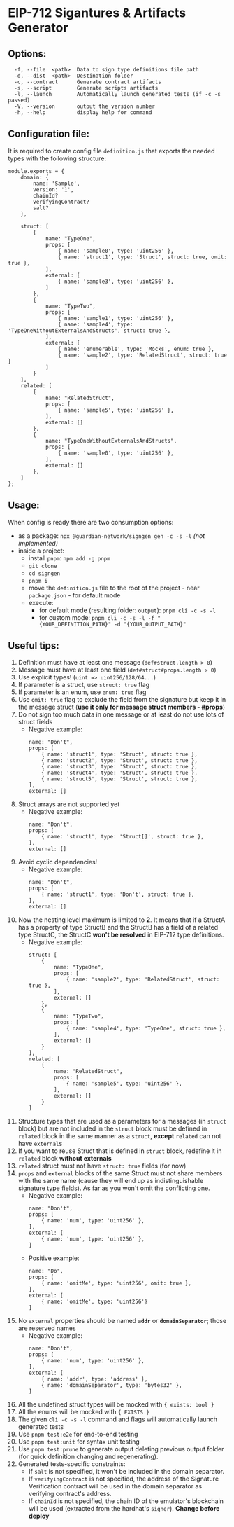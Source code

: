 # EIP-712 Sigantures & Artifacts Generator

## Options:
```
  -f, --file  <path>  Data to sign type definitions file path
  -d, --dist  <path>  Destination folder
  -c, --contract      Generate contract artifacts
  -s, --script        Generate scripts artifacts
  -l, --launch        Automatically launch generated tests (if -c -s passed)
  -V, --version       output the version number
  -h, --help          display help for command
```

## Configuration file:
It is required to create config file `definition.js` that exports the needed types with the following structure:
```
module.exports = {
    domain: {
        name: 'Sample',
        version: '1',
        chainId?
        verifyingContract?
        salt?
    },

    struct: [
        {
            name: "TypeOne", 
            props: [
                { name: 'sample0', type: 'uint256' },
                { name: 'struct1', type: 'Struct', struct: true, omit: true },
            ],
            external: [
                { name: 'sample3', type: 'uint256' },
            ]
        },
        {
            name: "TypeTwo",
            props: [
                { name: 'sample1', type: 'uint256' },
                { name: 'sample4', type: 'TypeOneWithoutExternalsAndStructs', struct: true },
            ],
            external: [
                { name: 'enumerable', type: 'Mocks', enum: true },
                { name: 'sample2', type: 'RelatedStruct', struct: true }
            ]
        }
    ],
    related: [
        {
            name: "RelatedStruct",
            props: [
                { name: 'sample5', type: 'uint256' },
            ],
            external: []
        },
        {
            name: "TypeOneWithoutExternalsAndStructs", 
            props: [
                { name: 'sample0', type: 'uint256' },
            ],
            external: []
        },
    ]
};
```

## Usage:

When config is ready there are two consumption options:
* as a package: `npx @guardian-network/signgen gen -c -s -l` *(not implemented)*
* inside a project:
    * install `pnpm`: `npm add -g pnpm`
    * `git clone`
    * `cd signgen`
    * `pnpm i`
    * move the `definition.js` file to the root of the project - near `package.json` - for default mode
    * execute:
        * for default mode (resulting folder: `output`): `pnpm cli -c -s -l`
        * for custom mode: `pnpm cli -c -s -l -f "{YOUR_DEFINITION_PATH}" -d "{YOUR_OUTPUT_PATH}"`

## Useful tips:
1. Definition must have at least one message (`def#struct.length > 0`)
1. Message must have at least one field (`def#struct#props.length > 0`)
1. Use explicit types! (`uint => uint256/128/64...`)
1. If parameter is a struct, use `struct: true` flag
1. If parameter is an enum, use `enum: true` flag
1. Use `omit: true` flag to exclude the field from the signature but keep it in the message struct (**use it only for message struct members - #props**)
1. Do not sign too much data in one message or at least do not use lots of struct fields
    * Negative example:
        ```
        name: "Don't", 
        props: [
            { name: 'struct1', type: 'Struct', struct: true },
            { name: 'struct2', type: 'Struct', struct: true },
            { name: 'struct3', type: 'Struct', struct: true },
            { name: 'struct4', type: 'Struct', struct: true },
            { name: 'struct5', type: 'Struct', struct: true },
        ],
        external: []
        ```
1. Struct arrays are not supported yet
    * Negative example:
        ```
        name: "Don't", 
        props: [
            { name: 'struct1', type: 'Struct[]', struct: true },
        ],
        external: []
        ```
1. Avoid cyclic dependencies!
    * Negative example:
        ```
        name: "Don't", 
        props: [
            { name: 'struct1', type: 'Don't', struct: true },
        ],
        external: []
        ```
1. Now the nesting level maximum is limited to **2**. It means that if a StructA has a property of type StructB and the StructB has a field of a related type StructC, the StructC **won't be resolved** in EIP-712 type definitions.
    * Negative example:
        ```
        struct: [
            {
                name: "TypeOne", 
                props: [
                    { name: 'sample2', type: 'RelatedStruct', struct: true },
                ],
                external: []
            },
            {
                name: "TypeTwo",
                props: [
                    { name: 'sample4', type: 'TypeOne', struct: true },
                ],
                external: []
            }
        ],
        related: [
            {
                name: "RelatedStruct",
                props: [
                    { name: 'sample5', type: 'uint256' },
                ],
                external: []
            }
        ]
        ```
1. Structure types that are used as a parameters for a messages (in `struct` block) but are not included in the `struct` block must be defined in `related` block in the same manner as a `struct`, **except** `related` can not have `external`s
1. If you want to reuse Struct that is defined in `struct` block, redefine it in `related` block **without externals**
1. `related` struct must not have `struct: true` fields (for now)
1. `props` and `external` blocks of the same Struct must not share members with the same name (cause they will end up as indistinguishable signature type fields). As far as you won't omit the conflicting one.
    * Negative example:
        ```
        name: "Don't", 
        props: [
            { name: 'num', type: 'uint256' },
        ],
        external: [
            { name: 'num', type: 'uint256' },
        ]
        ```
    * Positive example:
        ```
        name: "Do", 
        props: [
            { name: 'omitMe', type: 'uint256', omit: true },
        ],
        external: [
            { name: 'omitMe', type: 'uint256'}
        ]
        ```
1. No `external` properties should be named **`addr`** or **`domainSeparator`**; those are reserved names
    * Negative example:
        ```
        name: "Don't", 
        props: [
            { name: 'num', type: 'uint256' },
        ],
        external: [
            { name: 'addr', type: 'address' },
            { name: 'domainSeparator', type: 'bytes32' },
        ]
        ```
1. All the undefined struct types will be mocked with `{ exists: bool }`
1. All the enums will be mocked with `{ EXISTS }`
1. The given `cli -c -s -l` command and flags will automatically launch generated tests
1. Use `pnpm test:e2e` for end-to-end testing
1. Use `pnpm test:unit` for syntax unit testing
1. Use `pnpm test:prune` to generate output deleting previous output folder (for quick definition changing and regenerating). 
1. Generated tests-specific constraints:
    * If `salt` is not specified, it won't be included in the domain separator.
    * If `verifyingContract` is not specified, the address of the Signature Verification contract will be used in the domain separator
    as verifying contract's address.
    * If `chainId` is not specified, the chain ID of the emulator's blockchain will be used (extracted from the hardhat's `signer`). **Change before deploy**